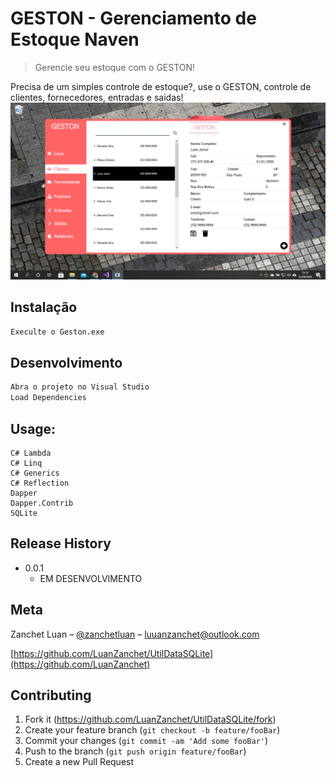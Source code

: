 # GESTON - Gerenciamento de Estoque Naven
> Gerencie seu estoque com o GESTON!

Precisa de um simples controle de estoque?, use o GESTON, controle de clientes, fornecedores, entradas e saidas! 
![](screenshot.png)

## Instalação

```sh
Execulte o Geston.exe

```

## Desenvolvimento

```sh
Abra o projeto no Visual Studio
Load Dependencies
```

## Usage: 
    C# Lambda
    C# Linq
    C# Generics
    C# Reflection
    Dapper
    Dapper.Contrib
    SQLite

## Release History

* 0.0.1
    * EM DESENVOLVIMENTO

## Meta

Zanchet Luan – [@zanchetluan](https://twitter.com/zanchetluan) – luuanzanchet@outlook.com



[https://github.com/LuanZanchet/UtilDataSQLite](https://github.com/LuanZanchet)

## Contributing

1. Fork it (<https://github.com/LuanZanchet/UtilDataSQLite/fork>)
2. Create your feature branch (`git checkout -b feature/fooBar`)
3. Commit your changes (`git commit -am 'Add some fooBar'`)
4. Push to the branch (`git push origin feature/fooBar`)
5. Create a new Pull Request

<!-- Markdown link & img dfn's -->
[npm-image]: https://img.shields.io/npm/v/datadog-metrics.svg?style=flat-square
[npm-url]: https://npmjs.org/package/datadog-metrics
[npm-downloads]: https://img.shields.io/npm/dm/datadog-metrics.svg?style=flat-square
[travis-image]: https://img.shields.io/travis/dbader/node-datadog-metrics/master.svg?style=flat-square
[travis-url]: https://travis-ci.org/dbader/node-datadog-metrics
[wiki]: https://github.com/yourname/yourproject/wiki
